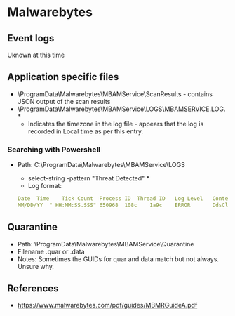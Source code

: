 # Malwarebytes

## Event logs

Uknown at this time 

## Application specific files

* \ProgramData\Malwarebytes\MBAMService\ScanResults - contains JSON output of the scan results
* \ProgramData\Malwarebytes\MBAMService\LOGS\MBAMSERVICE.LOG.*
  * Indicates the timezone in the log file - appears that the log is recorded in Local time as per this entry.

### Searching with Powershell

* Path: C:\ProgramData\Malwarebytes\MBAMService\LOGS
  - select-string -pattern "Threat Detected" * 
  - Log format:

  ``` yaml
  Date	Time	Tick Count	Process ID	Thread ID	Log Level	Context Tag	Function Name	File Name	Line Number	Message
  MM/DD/YY	" HH:MM:SS.SSS"	650968	108c	1a9c	ERROR		DdsClassifyObject	"ddsmbsdk"	454	"MBAMService(454) - 2020/05/07 - 11:21:10 - #1# - Error 9 DdsScanFile: C:\XYZ\MIMIX32\MIMIDRV.SYS - 	30 - 0 - 6812 - 4236"
  ```

## Quarantine

* Path: \ProgramData\Malwarebytes\MBAMService\Quarantine
* Filename <GUID>.quar or <GUID>.data
* Notes: Sometimes the GUIDs for quar and data match but not always. Unsure why.


## References

- https://www.malwarebytes.com/pdf/guides/MBMRGuideA.pdf
